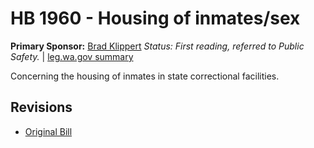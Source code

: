 # HB 1960 - Housing of inmates/sex
**Primary Sponsor:** [Brad Klippert](/person/leg/brad.klippert.md)
*Status: First reading, referred to Public Safety.* | [leg.wa.gov summary](https://app.leg.wa.gov/billsummary?BillNumber=1960&Year=2021)

Concerning the housing of inmates in state correctional facilities.

## Revisions
* [Original Bill](1/)